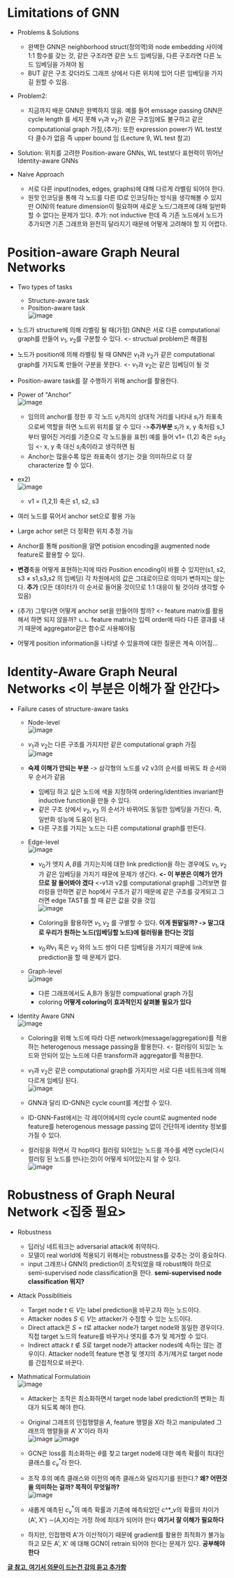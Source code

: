 # Limitations of GNN
* Problems & Solutions
  * 완벽한 GNN은 neighborhood struct(정의역)와 node embedding 사이에 1:1 함수를 갖는 것, 같은 구조라면 같은 노드 임베딩을, 다른 구조라면 다른 노드 임베딩을 가져야 됨
  * BUT 같은 구조 갖더라도 그래프 상에서 다른 위치에 있어 다른 임베딩을 가지길 원할 수 있음.
 
* Problem2:
  * 지금까지 배운 GNN은 완벽하지 않음. 예를 들어 emssage passing GNN은 cycle length 를 세지 못해 $v_1$과 $v_2$가 같은 구조임에도 불구하고 같은 computationial graph 가짐,(추가): 또한 expression power가 WL test보다 클수가 없음 즉 upper bound 임 (Lecture 9, WL test 참고)
 
* Solution: 위치를 고려한 Position-aware GNNs, WL test보다 표현력이 뛰어난 Identity-aware GNNs

* Naive Approach
  * 서로 다른 input(nodes, edges, graphs)에 대해 다르게 라벨링 되어야 한다.
  * 원핫 인코딩을 통해 각 노드를 다른 ID로 인코딩하는 방식을 생각해볼 수 있지만 O(N)의 feature dimension이 필요하며 새로운 노드/그래프에 대해 일반화할 수 없다는 문제가 있다. 추가: not inductive 한데 즉 기존 노드에서 노드가 추가되면 기존 그래프와 완전히 달라지기 때문에 어떻게 고려해야 할 지 어렵다.
 
# Position-aware Graph Neural Networks
* Two types of tasks
  * Structure-aware task
  * Position-aware task<br>![image](https://github.com/Jiwon96/papers/assets/65645796/627b2ef4-2578-4fd4-8a20-bd857717be97)

* 노드가 structure에 의해 라벨링 될 때(가정) GNN은 서로 다른 computational graph를 만들어 $v_1$, $v_2$를 구분할 수 있다. <- structual problem은 해결됨
* 노드가 position에 의해 라벨링 될 때 GNN은 $v_1$과 $v_2$가 같은 computational graph를 가지도록 만들어 구분을 못한다. <- $v_1$과 $v_2$는 같은 임베딩이 될 것
* Position-aware task를 잘 수행하기 위해 anchor를 활용한다.

* Power of "Anchor"<br>![image](https://github.com/Jiwon96/papers/assets/65645796/55036efa-194f-49e6-90e9-711fef5fe50c)

  * 임의의 anchor를 정한 후 각 노드 $v_i$까지의 상대적 거리를 나타내 $s_i$가 좌표축으로써 역할을 하면 노드위 위치를 알 수 있다 -><b>추가부분</b> $s_i$가 x, y 축처럼 s_1부터 떨어진 거리를 기준으로 각 노드들을 표현) 예를 들어 v1= (1,2) 축은 $s_1 s_2$임 <- x, y 축 대신 $s_i$축이라고 생각하면 됨
  * Anchor는 많을수록 많은 좌표축이 생기는 것을 의미하므로 더 잘 characterize 할 수 있다. 
* ex2)<br>![image](https://github.com/Jiwon96/papers/assets/65645796/5982005a-f94a-46e2-82b3-423cbdc359f6)
  * v1 = (1,2,1) 축은 s1, s2, s3
 
* 여러 노드를 묶어서 anchor set으로 활용 가능
* Large achor set은 더 정확한 위치 추정 가능
* Anchor를 통해 position을 알면 potision encoding을 augmented node feature로 활용할 수 있다.
* <b>변경</b>축을 어떻게 표현하는지에 따라 Position encoding이 바뀔 수 있지만(s1, s2, s3 $\neq$ s1,s3,s2 의 임베딩) 각 차원에서의 값은 그대로이므로 의미가 변하지는 않는다. <b>추가</b> (모든 데이터가 이 순서로 들어올 것이므로 1:1 대응이 될 것이라 생각할 수 있음)
* (추가) 그렇다면 어떻게 anchor set을 만들어야 할까? <- feature matrix를 활용해서 하면 되지 않을까? ㄴㄴ feature matrix는 입력 order에 따라 다른 결과를 내기 때문에 aggregator같은 함수로 사용해야됨
* 어떻게 position information을  나타낼 수 있을까에 대한 질문은 계속 이어짐...

# Identity-Aware Graph Neural Networks <이 부분은 이해가 잘 안간다>
* Failure cases of structure-aware tasks
  * Node-level<br>![image](https://github.com/Jiwon96/papers/assets/65645796/c511ba9c-6df2-4434-8583-7384da2cd6b5)
  * $v_1$과 $v_2$는 다른 구조를 가지지만 같은 computational graph 가짐 <br>![image](https://github.com/Jiwon96/papers/assets/65645796/bfe00c3f-b4e3-4c81-9976-5691de9d8947)
  * <b>숙제 이해가 안되는 부분</b> -> 삼각형의 노드를 v2 v3의 순서를 바꿔도 좌 순서와 우 순서가 같음
    * 임베딩 하고 싶은 노드에 색을 지정하여 ordering/identities invariant한 inductive function을 만들 수 있다.
    * 같은 구조 상에서 $v_2, v_3$ 의 순서가 바뀌어도 동일한 임베딩을 가진다. 즉, 일반화 성능에 도움이 된다.
    * 다른 구조를 가지는 노드는 다른 computational graph를 만든다.
   
  * Edge-level<br>![image](https://github.com/Jiwon96/papers/assets/65645796/16eacd96-d270-426e-8aa9-f960b8a32795)
    * $v_0$가 엣지 $A, B$를 가지는지에 대한 link prediction을 하는 경우에도 $v_1, v_2$가 같은 임베딩을 가지기 때문에 문제가 생긴다. <b> <- 이 부분은 이해가 안가므로 잘 들어봐야 겠다</b> <-v1과 v2를 computational graph를 그려보면 컬러링을 안하면 같은 hop에서 구조가 같기 때문에 같은 구조를 갖게되고 그러면 edge TAST를 할 때 같은 값을 갖을 것임 <br>![image](https://github.com/Jiwon96/papers/assets/65645796/c6d5aa1c-027d-463b-9c65-7337ad75abe3)

    * Coloring을 활용하면 $v_1, v_2$ 를 구별할 수 있다. <b> 이게 뭔말일까? -> 말그대로 우리가 원하는 노드(임베딩할 노드)에 컬러링을 한다는 것임</b>
    * $v_0와 v_1$ 혹은 $v_2$ 와의 노드 쌍이 다른 임베딩을 가지기 때문에 link prediction을 할 때 문제가 없다.
  * Graph-level<br>![image](https://github.com/Jiwon96/papers/assets/65645796/0169f2c1-9eb1-499f-a536-56996be56734)
    * 다른 그래프에서도 A,B가 동일한 compuational graph 가짐
    * coloring <b> 어떻게 coloring이 효과적인지 살펴볼 필요가 있다</b><br>
    
* Identity Aware GNN<br>![image](https://github.com/Jiwon96/papers/assets/65645796/5b4484fb-14fb-4138-8b34-d2300fa291ca)
  * Coloring을 위해 노드에 따라 다른 network(message/aggregation)를 적용하는 heterogenous message passing을 활용한다. <- 컬러링이 되있는 노드와 안되어 있는 노드에 다른 transform과 aggregator를 적용한다.
  * $v_1$과 $v_2$은 같은 computational graph를 가지지만 서로 다른 네트워크에 의해 다르게 임베딩 된다.<br>![image](https://github.com/Jiwon96/papers/assets/65645796/d9562171-4222-4532-8ec1-6c146133b93a)

  * GNN과 달리 ID-GNN은 cycle count를 계산할 수 있다.
  * ID-GNN-Fast에서는 각 레이어에서의 cycle count로 augmented node feature를 heterogenous message passing 없이 간단하게 identity 정보를 가질 수 있다.
  * 컬러링을 하면서 각 hop마다 컬러링 되어있는 노드를 개수를 세면 cycle(다시 컬러링 된 노드를 만나는것)이 어떻게 되어있는지 알 수 있다. <br>![image](https://github.com/Jiwon96/papers/assets/65645796/c76d255c-e571-4f77-814b-1c631febc53b)


# Robustness of Graph Neural Network <집중 필요>
* Robustness
  * 딥러닝 네트워크는 adversarial attack에 취약하다.
  * 모델이 real world에 적용되기 위해서는 robustness를 갖추는 것이 중요하다.
  * input 그래프나 GNN의 prediction이 조작되었을 때 robust해야 하므로 semi-supervised node classification을 한다. <b>semi-supervised node classification 뭐지? </b>

* Attack Possiblitieis
  * Target node $t \in V$는 label prediction을 바꾸고자 하는 노드이다.
  * Attacker nodes $S \in V$는 attacker가 수정할 수 있는 노드이다.
  * Direct attack은 $S =t$로 attacker node가 target node와 동일한 경우이다. 직접 target 노드의 feature를 바꾸거나 엣지를 추가 및 제거할 수 있다.
  * Indirect attack $t \notin S$로 target node가 attacker nodes에 속하는 않는 경우이다. Attacker node의 feature 변경 및 엣지의 추가/제거로 target node를 간접적으로 바꾼다.
 
* Mathmatical Formulatioin<br>![image](https://github.com/Jiwon96/papers/assets/65645796/f1707532-e35f-46c1-9e51-86f659719aac)
  * Attacker는 조작은 최소화하면서 target node label prediction의 변화는 최대가 되도록 해야 한다.
  * Original 그래프의 인접행렬을 $A$, feature 행렬을 $X$라 하고 manipulated 그래프의 행렬들을 A' X'이라 하자 <br>![image](https://github.com/Jiwon96/papers/assets/65645796/855157f1-a99a-4dc2-97a6-287ccda62814) ![image](https://github.com/Jiwon96/papers/assets/65645796/57db2364-6f03-4cf8-9e71-061848c2093e)
  * GCN은 loss를 최소화하는 $\theta$를 찾고 target node에 대한 예측 확률이 최대인 클래스를 $c^*_v$라 한다.
  * 조작 후의 예측 클래스와 이전의 예측 클래스와 달라지기를 원한다.? <b>왜? 어떤것을 의미하는 걸까? 목적이 무엇일까?</b> <br>![image](https://github.com/Jiwon96/papers/assets/65645796/632d855d-c0b5-4964-8a7a-256c5b9a9cd0)
 
  * 새롭게 예측된 $c^*_v$의 예측 확률과 기존에 예측되었던 c^*_v의 확률의 차이가 (A', X') $\sim$(A,X)라는 가정 하에 최대가 되어야 한다 <b>여기서 잘 이해가 필요하다</b>
  * 하지만, 인접행력 A'가 이산적이기 때문에 gradient를 활용한 최적화가 불가능하고 모든 A', X' 에 대해 GCN이 retrain 되어야 한다는 문제가 있다. <b> 공부해야 한다

  



[글 참고, 여기서 의문이 드는건 강의 듣고 추가함](https://velog.io/@kimkj38/CS224W-Lecture-16.-Advanced-Topics-on-GNNs)
